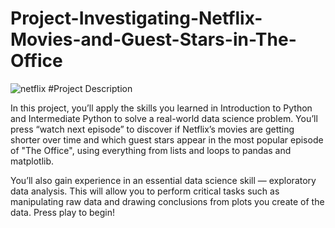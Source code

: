 # Project-Investigating-Netflix-Movies-and-Guest-Stars-in-The-Office
![netflix](https://user-images.githubusercontent.com/90421922/202237824-29df005a-64ea-4729-8993-8329b60f817f.jpg)
#Project Description

In this project, you’ll apply the skills you learned in Introduction to Python and Intermediate Python to solve a real-world data science problem. You’ll press “watch next episode” to discover if Netflix’s movies are getting shorter over time and which guest stars appear in the most popular episode of "The Office", using everything from lists and loops to pandas and matplotlib.

You’ll also gain experience in an essential data science skill — exploratory data analysis. This will allow you to perform critical tasks such as manipulating raw data and drawing conclusions from plots you create of the data. Press play to begin!
